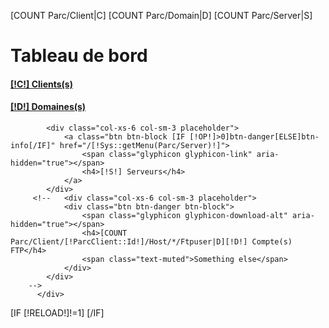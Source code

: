 [COUNT Parc/Client|C]
[COUNT Parc/Domain|D]
[COUNT Parc/Server|S]

<div id="reload">
    <h1 class="page-header">Tableau de bord</h1>
          <div class="row placeholders">
            <div class="col-xs-6 col-sm-3 placeholder">
                <a class="btn [IF [!CP!]>0]btn-danger[ELSE]btn-success[/IF] btn-block" href="/[!Sys::getMenu(Parc/Client)!]">
                    <span class="glyphicon glyphicon-globe" aria-hidden="true"></span>
                    <h4>[!C!] Clients(s)</h4>
                </a>
            </div>
            <div class="col-xs-6 col-sm-3 placeholder">
                <a class="btn btn-block [IF [!OP!]>0]btn-danger[ELSE]btn-info[/IF]" href="/[!Sys::getMenu(Parc/Domain)!]">
                    <span class="glyphicon glyphicon-hdd" aria-hidden="true"></span>
                    <h4>[!D!] Domaines(s)</h4>
                </a>
            </div>
        
            <div class="col-xs-6 col-sm-3 placeholder">
                <a class="btn btn-block [IF [!OP!]>0]btn-danger[ELSE]btn-info[/IF]" href="/[!Sys::getMenu(Parc/Server)!]">
                    <span class="glyphicon glyphicon-link" aria-hidden="true"></span>
                    <h4>[!S!] Serveurs</h4>
                </a>
            </div>
         <!--   <div class="col-xs-6 col-sm-3 placeholder">
                <div class="btn btn-danger btn-block">
                    <span class="glyphicon glyphicon-download-alt" aria-hidden="true"></span>
                    <h4>[COUNT Parc/Client/[!ParcClient::Id!]/Host/*/Ftpuser|D][!D!] Compte(s) FTP</h4>
                    <span class="text-muted">Something else</span>
                </div>
            </div>
        -->
          </div>

</div>
[IF [!RELOAD!]!=1]
<script>

    //auto reload
    var timeout = setInterval(reloadPage, 5000);
    function reloadPage () {
        //window.location.href = '/[!Query!]';
        $.ajax({
            url: '/Systeme/User/DashBoard.htm?RELOAD=1',
            context: $( '#reload' )
        }).done(function(data) {
            $( '#reload').html(data);
            $( this ).addClass( 'active' );
        });
    }
</script>
[/IF]
